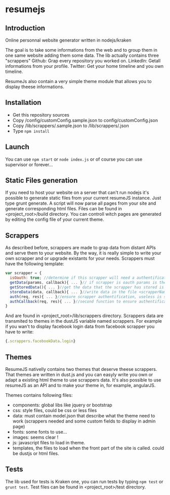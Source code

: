 resumejs
========

Introduction
-------------

Online personnal website generator written in nodejs/kraken

The goal is to take some informations from the web and to group them in one same website adding them some data.
The lib actually contains three "scrappers" 
Github: Grap every repository you worked on.
LinkedIn: Getall informations from your profile.
Twitter: Get your home timeline and you own timeline.

ResumeJs also contain a very simple theme module that allows you to display theese informations.


Installation
-------------

- Get this repository sources
- Copy /config/customConfig.sample.json to config/customConfig.json
- Copy /lib/scrappers/<every scrappers you need>.sample.json to /lib/scrappers/<scrapperName>.json
- Type `npm install`


Launch
-------------

You can use `npm start` or `node index.js` or of course you can use supervisor or forever...


Static Files generation
------------------------

If you need to host your website on a server that can't run nodejs it's possible to generate static files from your current resumeJS instance.
Just type grunt generate. A script will now parse all pages from your site and generate corresponding html files.
Files can be found in <project_root>/build directory.
You can controll witch pages are generated by editing the config file of your current theme.


Scrappers
-----------
As described before, scrappers are made to grap data from distant APIs and serve them to your website.
By the way, it is really simple to write your own scrapper and or upgrade existants for your needs.
Scrappers must have the following template:

```javascript
var scrapper = {
  isOauth: true; //determine if this scrapper will need a authentification to grap data.
  getData(params, callback){ ... }// if scrapper is oauth params is the current session, else params is the login to use
  getStoredData(){ ... }//get the data that the scrapper has stored is the file <scrapperName>Data.json, return an ocject or false
  storeData(data, callback){ ... }//write data in the file <scrapperName>Data.json
  auth(req, res){ ... }//ensure scrapper authentification, useless is scrapper.oauth is false, see twitter scrapper for a passportjs implementation.
  authCallback(req, res){ ... }//second function to ensure authentification is the case of an oauth scrapper
}
```

And are found in <project_root>/lib/scrappers directory.
Scrappers data are transmited to themes in the dustJS variable named scrappers. For example if you wan't to display facebook login data from facebook scrapper you have to write:

```javascript
{.scrappers.facebookData.login}
```


Themes
-------------

ResumeJS nativelly contains two themes that deserve theese scrappers. That themes are written in dust.js and you can easyly write you own or adapt a existing html theme to use scrappers data.
It's also possible to use resumeJS as an API and to make your theme in, for example, angularJS.

Themes contains following files:
  - components: global libs like jquery or bootstrap
  - css: style files, could be css or less files
  - data: must contain model.json that describe what the theme need to work (scrappers needed and some custom fields to display in admin page)
  - fonts: some fonts to use...
  - images: seems clear !
  - js: javascript files to load in theme.
  - templates, the files to load when the front part of the site is called. could be dustjs or html files.


Tests
-------------

The lib used for tests is Kraken one, you can run tests by typing `npm test` or `grunt test`.
Test files can be found in <project_root>/test directory.
